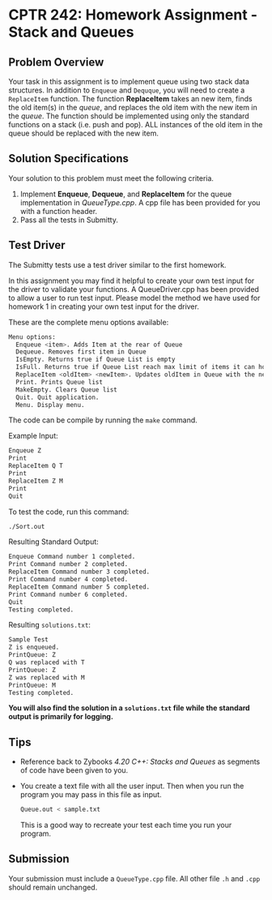 # CPTR 242: Homework Assignment - Stack and Queues

## Problem Overview

Your task in this assignment is to implement queue using two stack data structures.
In addition to `Enqueue` and `Dequque`, you will need to create a `ReplaceItem` function.
The function __ReplaceItem__ takes an new item, finds the old item(s) in the _queue_, and replaces the old item with the new item in the _queue_.
The function should be implemented using only the standard functions on a stack (i.e. push and pop).
ALL instances of the old item in the queue should be replaced with the new item.

## Solution Specifications

Your solution to this problem must meet the following criteria.

1. Implement __Enqueue__, __Dequeue__, and __ReplaceItem__ for the queue implementation in _QueueType.cpp_.
    A cpp file has been provided for you with a function header.
2. Pass all the tests in Submitty.

## Test Driver

The Submitty tests use a test driver similar to the first homework.

In this assignment you may find it helpful to create your own test input for the driver to validate your functions.
A QueueDriver.cpp has been provided to allow a user to run test input.
Please model the method we have used for homework 1 in creating your own test input for the driver.

These are the complete menu options available:

```sh
Menu options:
  Enqueue <item>. Adds Item at the rear of Queue
  Dequeue. Removes first item in Queue
  IsEmpty. Returns true if Queue List is empty
  IsFull. Returns true if Queue List reach max limit of items it can hold
  ReplaceItem <oldItem> <newItem>. Updates oldItem in Queue with the newItem
  Print. Prints Queue list
  MakeEmpty. Clears Queue list
  Quit. Quit application.
  Menu. Display menu.
```

The code can be compile by running the `make` command.

Example Input:

```sh
Enqueue Z
Print
ReplaceItem Q T
Print
ReplaceItem Z M
Print
Quit
```

To test the code, run this command:

```sh
./Sort.out
```

Resulting Standard Output:

```sh
Enqueue Command number 1 completed.
Print Command number 2 completed.
ReplaceItem Command number 3 completed.
Print Command number 4 completed.
ReplaceItem Command number 5 completed.
Print Command number 6 completed.
Quit
Testing completed.
```

Resulting `solutions.txt`:

```sh
Sample Test
Z is enqueued.
PrintQueue: Z 
Q was replaced with T
PrintQueue: Z 
Z was replaced with M
PrintQueue: M 
Testing completed.

```

**You will also find the solution in a `solutions.txt` file while the standard output is primarily for logging.**

## Tips

* Reference back to Zybooks *4.20 C++: Stacks and Queues* as segments of code have been given to you.
* You create a text file with all the user input. Then when you run the program you may pass in this file as input.

  ```sh
  Queue.out < sample.txt
  ```

  This is a good way to recreate your test each time you run your program.

## Submission

Your submission must include a `QueueType.cpp` file.
All other file `.h` and `.cpp` should remain unchanged.
